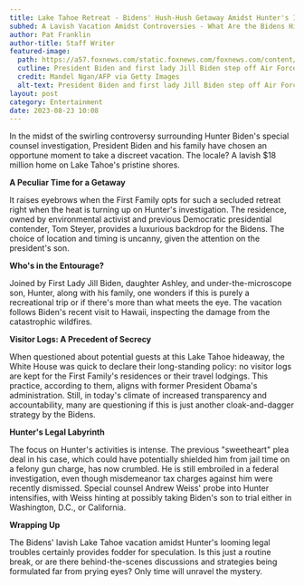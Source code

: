 ```yaml
---
title: Lake Tahoe Retreat - Bidens' Hush-Hush Getaway Amidst Hunter's Investigation
subhed: A Lavish Vacation Amidst Controversies - What Are the Bidens Hiding?
author: Pat Franklin
author-title: Staff Writer
featured-image: 
  path: https://a57.foxnews.com/static.foxnews.com/foxnews.com/content/uploads/2023/08/640/320/GettyImages-1616169357.jpg?ve=1&tl=1
  cutline: President Biden and first lady Jill Biden step off Air Force One
  credit: Mandel Ngan/AFP via Getty Images
  alt-text: President Biden and first lady Jill Biden step off Air Force One
layout: post
category: Entertainment
date: 2023-08-23 10:08
---
```


In the midst of the swirling controversy surrounding Hunter Biden's special counsel investigation, President Biden and his family have chosen an opportune moment to take a discreet vacation. The locale? A lavish $18 million home on Lake Tahoe's pristine shores.

**A Peculiar Time for a Getaway**

It raises eyebrows when the First Family opts for such a secluded retreat right when the heat is turning up on Hunter's investigation. The residence, owned by environmental activist and previous Democratic presidential contender, Tom Steyer, provides a luxurious backdrop for the Bidens. The choice of location and timing is uncanny, given the attention on the president's son.

**Who's in the Entourage?**

Joined by First Lady Jill Biden, daughter Ashley, and under-the-microscope son, Hunter, along with his family, one wonders if this is purely a recreational trip or if there's more than what meets the eye. The vacation follows Biden's recent visit to Hawaii, inspecting the damage from the catastrophic wildfires.

**Visitor Logs: A Precedent of Secrecy**

When questioned about potential guests at this Lake Tahoe hideaway, the White House was quick to declare their long-standing policy: no visitor logs are kept for the First Family's residences or their travel lodgings. This practice, according to them, aligns with former President Obama's administration. Still, in today's climate of increased transparency and accountability, many are questioning if this is just another cloak-and-dagger strategy by the Bidens.

**Hunter's Legal Labyrinth**

The focus on Hunter's activities is intense. The previous "sweetheart" plea deal in his case, which could have potentially shielded him from jail time on a felony gun charge, has now crumbled. He is still embroiled in a federal investigation, even though misdemeanor tax charges against him were recently dismissed. Special counsel Andrew Weiss' probe into Hunter intensifies, with Weiss hinting at possibly taking Biden's son to trial either in Washington, D.C., or California.

**Wrapping Up**

The Bidens' lavish Lake Tahoe vacation amidst Hunter's looming legal troubles certainly provides fodder for speculation. Is this just a routine break, or are there behind-the-scenes discussions and strategies being formulated far from prying eyes? Only time will unravel the mystery.
